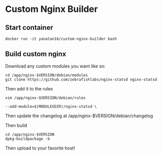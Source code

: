 # Custom Nginx Builder

## Start container

```
docker run -it yanatan16/custom-nginx-builder bash
```

## Build custom nginx

Download any custom modules you want like so:

```
cd /app/nginx-$VERSION/debian/modules
git clone https://github.com/zebrafishlabs/nginx-statsd nginx-statsd
```

Then add it to the rules

```
vim /app/nginx-$VERSION/debian/rules

--add-module=$(MODULESDIR)/nginx-statsd \
```

Then update the changelog at /app/nginx-$VERSION/debian/changelog

Then build

```
cd /app/nginx-$VERSION
dpkg-buildpackage -b
```

Then upload to your favorite host!
